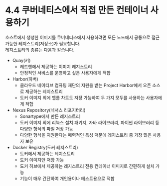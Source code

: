 # 4.4 쿠버네티스에서 직접 만든 컨테이너 사용하기

호스트에서 생성한 이미지를 쿠버네티스에서 사용하려면 모든 노드에서 공통으로 접근 가능한 레지스트리(저장소)가 필요합니다.  
레지스트리의 종류는 다음과 같습니다.

- Quay(키)
  - 레드햇에서 제공하는 이미지 레지스트리
  - 안정적인 서비스를 운영하고 싶은 사용자에게 적합
- Harbor(하버)
  - 클라우드 네이티브 컴퓨팅 재단의 지원을 받는 Project Harbor에서 오픈 소스로 제공하는 레지스트리
  - 도커 이미지 외에 헬름 차트도 저장 가능하여 두 가지 모두를 사용하는 사용자에게 적합
- Nexus Repository(넥서스 리포지터리)
  - Sonartype에서 만든 레지스트리
  - 도커 이미지 외에 리눅스 설치 패키지, 자바 라이브러리, 파이썬 라이브러리 등 다양한 형식의 파일 저장 가능
  - 다양한 형식을 지원한다는 매력적인 특성 덕분에 레지스트리 중 가장 많은 사용자 보유
- Docker Registry(도커 레지스트리)
  - 도커에서 제공하는 레지스트리
  - 도커 이미지만 저장 가능
  - 도커 허브에서 제공하는 레지스트리 전용 컨테이너 이미지로 간편하게 설치 가능
  - 기능이 매우 간단하여 개인용이나 테스트용으로 적합
